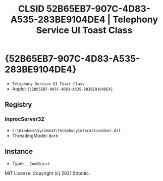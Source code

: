 ﻿---
title: "CLSID 52B65EB7-907C-4D83-A535-283BE9104DE4 | Telephony Service UI Toast Class"
excerpt: What is COM-Object CLSID 52B65EB7-907C-4D83-A535-283BE9104DE4?
---

# {52B65EB7-907C-4D83-A535-283BE9104DE4}

* `Telephony Service UI Toast Class`
* AppId: `{52B65EB7-907C-4D83-A535-283BE9104DE4}`

## Registry


### InprocServer32

* `C:\Windows\System32\TelephonyInteractiveUser.dll`
* ThreadingModel: `Both`

## Instance

* Type: `__ComObject`

MIT License. Copyright (c) 2021 Strontic.



